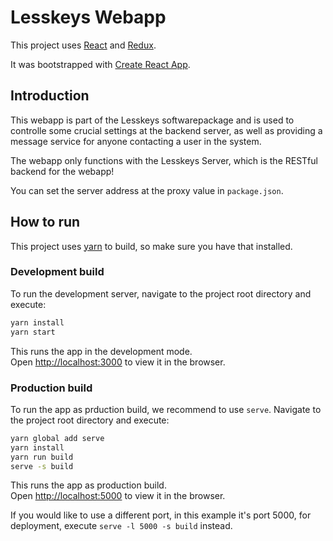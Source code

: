 # Lesskeys Webapp

This project uses [React](https://reactjs.org/) and [Redux](https://redux.js.org/).

It was bootstrapped with [Create React App](https://github.com/facebookincubator/create-react-app).

## Introduction

This webapp is part of the Lesskeys softwarepackage and is used to controlle some crucial settings at the backend server, as well as providing a message service for anyone contacting a user in the system.

The webapp only functions with the Lesskeys Server, which is the RESTful backend for the webapp!<br>

You can set the server address at the proxy value in `package.json`. 


## How to run 

This project uses [yarn](https://yarnpkg.com/en/) to build, so make sure you have that installed.

### Development build

To run the development server, navigate to the project root directory and execute:

```sh
yarn install
yarn start
```

This runs the app in the development mode.<br>
Open [http://localhost:3000](http://localhost:3000) to view it in the browser.

### Production build

To run the app as prduction build, we recommend to use `serve`.
Navigate to the project root directory and execute:

```sh
yarn global add serve
yarn install
yarn run build
serve -s build
```

This runs the app as production build.<br>
Open [http://localhost:5000](http://localhost:5000) to view it in the browser.

If you would like to use a different port, in this example it's port 5000, for deployment, execute `serve -l 5000 -s build` instead.